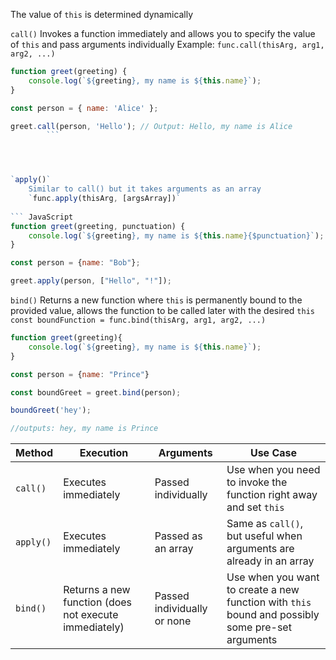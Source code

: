 

The value of `this` is determined dynamically



`call()`
	Invokes a function immediately and allows you to specify the value of `this` and pass arguments individually
	Example:
		`func.call(thisArg, arg1, arg2, ...)`
		
```JavaScript
function greet(greeting) {
	console.log(`${greeting}, my name is ${this.name}`);
}

const person = { name: 'Alice' };

greet.call(person, 'Hello'); // Output: Hello, my name is Alice
		```




`apply()`
	Similar to call() but it takes arguments as an array
	`func.apply(thisArg, [argsArray])`
	
``` JavaScript
function greet(greeting, punctuation) {
	console.log(`${greeting}, my name is ${this.name}{$punctuation}`);
}

const person = {name: "Bob"};

greet.apply(person, ["Hello", "!"]);
```



`bind()`
	Returns a new function where `this` is permanently bound to the provided value, allows the function to be called later with the desired `this`
	`const boundFunction = func.bind(thisArg, arg1, arg2, ...)`

``` JavaScript
function greet(greeting){
	console.log(`${greeting}, my name is ${this.name}`);
}

const person = {name: "Prince"}

const boundGreet = greet.bind(person);

boundGreet('hey');

//outputs: hey, my name is Prince

```


| Method    | Execution                                             | Arguments                   | Use Case                                                                                         |
| --------- | ----------------------------------------------------- | --------------------------- | ------------------------------------------------------------------------------------------------ |
| `call()`  | Executes immediately                                  | Passed individually         | Use when you need to invoke the function right away and set `this`                               |
| `apply()` | Executes immediately                                  | Passed as an array          | Same as `call()`, but useful when arguments are already in an array                              |
| `bind()`  | Returns a new function (does not execute immediately) | Passed individually or none | Use when you want to create a new function with `this` bound and possibly some pre-set arguments |

